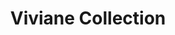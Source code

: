 ---
title: "Viviane Collection"
url: /saint-andre-de-sangonis/viviane-collection/
shop: Kleidung
---